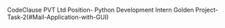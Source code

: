 CodeClause PVT Ltd
Position- Python Development Intern
Golden  Project- Task-2(#Mail-Application-with-GUI)
